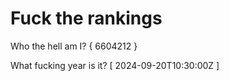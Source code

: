 # Fuck the rankings

Who the hell am I?
{ 6604212 }

What fucking year is it?
[ 2024-09-20T10:30:00Z ]
